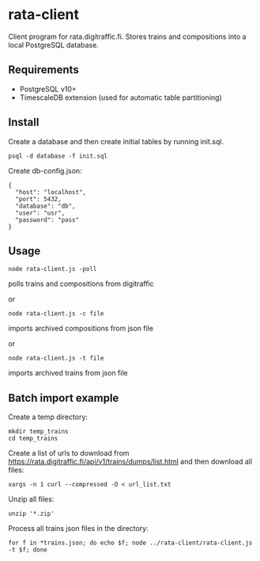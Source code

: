 # rata-client
Client program for rata.digitraffic.fi. Stores trains and compositions into a local PostgreSQL database.

## Requirements

- PostgreSQL v10+
- TimescaleDB extension (used for automatic table partitioning)

## Install

Create a database and then create initial tables by running init.sql.
```
psql -d database -f init.sql
```

Create db-config.json:
```
{
  "host": "localhost",
  "port": 5432,
  "database": "db",
  "user": "usr",
  "password": "pass"
}
```

## Usage
```
node rata-client.js -poll
```
polls trains and compositions from digitraffic

or
```
node rata-client.js -c file
```
imports archived compositions from json file

or
```
node rata-client.js -t file
```
imports archived trains from json file

## Batch import example

Create a temp directory:
```
mkdir temp_trains
cd temp_trains
```
Create a list of urls to download from https://rata.digitraffic.fi/api/v1/trains/dumps/list.html and then download all files:
```
xargs -n 1 curl --compressed -O < url_list.txt
```
Unzip all files:
```
unzip '*.zip'
```
Process all trains json files in the directory:
```
for f in *trains.json; do echo $f; node ../rata-client/rata-client.js -t $f; done
```
